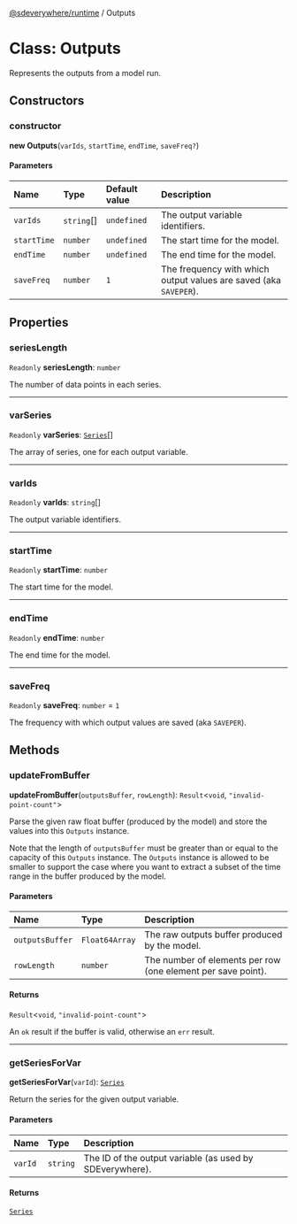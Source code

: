 [@sdeverywhere/runtime](../index.md) / Outputs

# Class: Outputs

Represents the outputs from a model run.

## Constructors

### constructor

**new Outputs**(`varIds`, `startTime`, `endTime`, `saveFreq?`)

#### Parameters

| Name | Type | Default value | Description |
| :------ | :------ | :------ | :------ |
| `varIds` | `string`[] | `undefined` | The output variable identifiers. |
| `startTime` | `number` | `undefined` | The start time for the model. |
| `endTime` | `number` | `undefined` | The end time for the model. |
| `saveFreq` | `number` | `1` | The frequency with which output values are saved (aka `SAVEPER`). |

## Properties

### seriesLength

 `Readonly` **seriesLength**: `number`

The number of data points in each series.

___

### varSeries

 `Readonly` **varSeries**: [`Series`](Series.md)[]

The array of series, one for each output variable.

___

### varIds

 `Readonly` **varIds**: `string`[]

The output variable identifiers.

___

### startTime

 `Readonly` **startTime**: `number`

The start time for the model.

___

### endTime

 `Readonly` **endTime**: `number`

The end time for the model.

___

### saveFreq

 `Readonly` **saveFreq**: `number` = `1`

The frequency with which output values are saved (aka `SAVEPER`).

## Methods

### updateFromBuffer

**updateFromBuffer**(`outputsBuffer`, `rowLength`): `Result`<`void`, ``"invalid-point-count"``\>

Parse the given raw float buffer (produced by the model) and store the values
into this `Outputs` instance.

Note that the length of `outputsBuffer` must be greater than or equal to
the capacity of this `Outputs` instance.  The `Outputs` instance is allowed
to be smaller to support the case where you want to extract a subset of
the time range in the buffer produced by the model.

#### Parameters

| Name | Type | Description |
| :------ | :------ | :------ |
| `outputsBuffer` | `Float64Array` | The raw outputs buffer produced by the model. |
| `rowLength` | `number` | The number of elements per row (one element per save point). |

#### Returns

`Result`<`void`, ``"invalid-point-count"``\>

An `ok` result if the buffer is valid, otherwise an `err` result.

___

### getSeriesForVar

**getSeriesForVar**(`varId`): [`Series`](Series.md)

Return the series for the given output variable.

#### Parameters

| Name | Type | Description |
| :------ | :------ | :------ |
| `varId` | `string` | The ID of the output variable (as used by SDEverywhere). |

#### Returns

[`Series`](Series.md)
